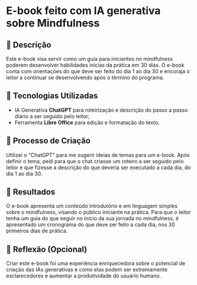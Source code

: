# E-book feito com IA generativa sobre Mindfulness

## 📒 Descrição
Este e-book visa servir como um guia para iniciantes no mindfulness poderem desenvolver habilidades inicias da prática em 30 dias. O e-book conta com orientações do que deve ser feito do dia 1 ao dia 30 e encoraja o leitor a continuar se desenvolvendo após o término do programa.

## 🤖 Tecnologias Utilizadas
- IA Generativa **ChatGPT** para roteirização e descrição do passo a passo diário a ser seguido pelo leitor;
- Ferramenta **Libre Office** para edição e formatação do texto.

## 🧐 Processo de Criação
Utilizei o "ChatGPT" para me sugerir ideias de temas para um e-book. Após definir o tema, pedi para que o chat criasse um roteiro a ser seguido pelo leitor e que fizesse a descrição do que deveria ser executado a cada dia, do dia 1 ao dia 30.

## 🚀 Resultados
O e-book apresenta um conteúdo introdutório e em linguagem simples sobre o mindfulness, visando o público iniciante na prática. Para que o leitor tenha um guia do que seguir no início da sua jornada no mindfulness, é apresentado um cronograma do que deve ser feito a cada dia, nos 30 primeiros dias de prática.

## 💭 Reflexão (Opcional)
Criar este e-book foi uma experiência enriquecedora sobre o potencial de criação das IAs generativas e como elas podem ser extremamente esclarecedores e aumentar a produtividade do usuário humano.
